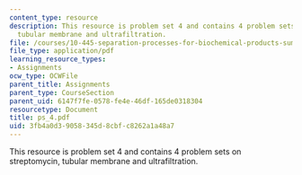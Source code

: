 ```yaml
---
content_type: resource
description: This resource is problem set 4 and contains 4 problem sets on streptomycin,
  tubular membrane and ultrafiltration.
file: /courses/10-445-separation-processes-for-biochemical-products-summer-2005/3fb4a0d39058345d8cbfc8262a1a48a7_ps_4.pdf
file_type: application/pdf
learning_resource_types:
- Assignments
ocw_type: OCWFile
parent_title: Assignments
parent_type: CourseSection
parent_uid: 6147f7fe-0578-fe4e-46df-165de0318304
resourcetype: Document
title: ps_4.pdf
uid: 3fb4a0d3-9058-345d-8cbf-c8262a1a48a7
---
```

This resource is problem set 4 and contains 4 problem sets on streptomycin, tubular membrane and ultrafiltration.

